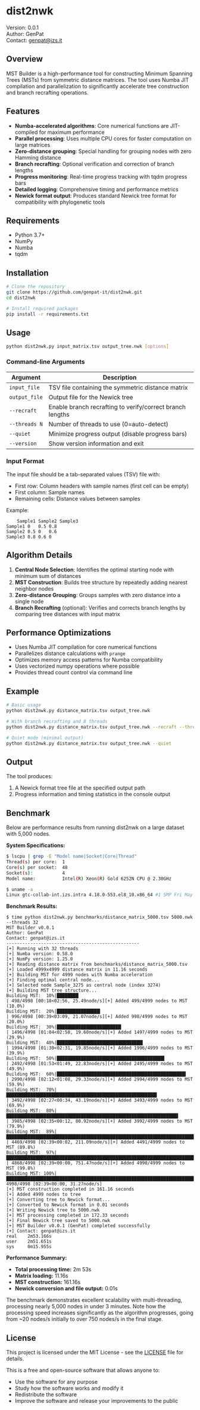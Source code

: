 # dist2nwk

Version: 0.0.1  
Author: GenPat  
Contact: genpat@izs.it

## Overview

MST Builder is a high-performance tool for constructing Minimum Spanning Trees (MSTs) from symmetric distance matrices. The tool uses Numba JIT compilation and parallelization to significantly accelerate tree construction and branch recrafting operations.

## Features

- **Numba-accelerated algorithms**: Core numerical functions are JIT-compiled for maximum performance
- **Parallel processing**: Uses multiple CPU cores for faster computation on large matrices
- **Zero-distance grouping**: Special handling for grouping nodes with zero Hamming distance
- **Branch recrafting**: Optional verification and correction of branch lengths
- **Progress monitoring**: Real-time progress tracking with tqdm progress bars
- **Detailed logging**: Comprehensive timing and performance metrics
- **Newick format output**: Produces standard Newick tree format for compatibility with phylogenetic tools

## Requirements

- Python 3.7+
- NumPy
- Numba
- tqdm

## Installation

```bash
# Clone the repository
git clone https://github.com/genpat-it/dist2nwk.git
cd dist2nwk

# Install required packages
pip install -r requirements.txt
```

## Usage

```bash
python dist2nwk.py input_matrix.tsv output_tree.nwk [options]
```

### Command-line Arguments

| Argument | Description |
|----------|-------------|
| `input_file` | TSV file containing the symmetric distance matrix |
| `output_file` | Output file for the Newick tree |
| `--recraft` | Enable branch recrafting to verify/correct branch lengths |
| `--threads N` | Number of threads to use (0=auto-detect) |
| `--quiet` | Minimize progress output (disable progress bars) |
| `--version` | Show version information and exit |

### Input Format

The input file should be a tab-separated values (TSV) file with:
- First row: Column headers with sample names (first cell can be empty)
- First column: Sample names
- Remaining cells: Distance values between samples

Example:
```
	Sample1	Sample2	Sample3
Sample1	0	0.5	0.8
Sample2	0.5	0	0.6
Sample3	0.8	0.6	0
```

## Algorithm Details

1. **Central Node Selection**: Identifies the optimal starting node with minimum sum of distances
2. **MST Construction**: Builds tree structure by repeatedly adding nearest neighbor nodes
3. **Zero-distance Grouping**: Groups samples with zero distance into a single node
4. **Branch Recrafting** (optional): Verifies and corrects branch lengths by comparing tree distances with input matrix

## Performance Optimizations

- Uses Numba JIT compilation for core numerical functions
- Parallelizes distance calculations with `prange`
- Optimizes memory access patterns for Numba compatibility
- Uses vectorized numpy operations where possible
- Provides thread count control via command line

## Example

```bash
# Basic usage
python dist2nwk.py distance_matrix.tsv output_tree.nwk

# With branch recrafting and 8 threads
python dist2nwk.py distance_matrix.tsv output_tree.nwk --recraft --threads 8

# Quiet mode (minimal output)
python dist2nwk.py distance_matrix.tsv output_tree.nwk --quiet
```

## Output

The tool produces:
1. A Newick format tree file at the specified output path
2. Progress information and timing statistics in the console output

## Benchmark

Below are performance results from running dist2nwk on a large dataset with 5,000 nodes.

**System Specifications:**
```bash
$ lscpu | grep -E "Model name|Socket|Core|Thread"
Thread(s) per core:  1
Core(s) per socket:  48
Socket(s):           4
Model name:          Intel(R) Xeon(R) Gold 6252N CPU @ 2.30GHz

$ uname -a
Linux gtc-collab-int.izs.intra 4.18.0-553.el8_10.x86_64 #1 SMP Fri May 24 08:32:12 EDT 2024 x86_64 x86_64 x86_64 GNU/Linux
```

**Benchmark Results:**
```
$ time python dist2nwk.py benchmarks/distance_matrix_5000.tsv 5000.nwk --threads 32
MST Builder v0.0.1
Author: GenPat
Contact: genpat@izs.it
--------------------------------------------------
[+] Running with 32 threads
[+] Numba version: 0.58.0
[+] NumPy version: 1.25.0
[+] Reading distance matrix from benchmarks/distance_matrix_5000.tsv
[+] Loaded 4999x4999 distance matrix in 11.16 seconds
[+] Building MST for 4999 nodes with Numba acceleration
[+] Finding optimal central node...
[+] Selected node Sample_3275 as central node (index 3274)
[+] Building MST tree structure...
Building MST:  10%|████████▏                                                                         | 498/4998 [00:18<02:56, 25.49node/s][+] Added 499/4999 nodes to MST (10.0%)
Building MST:  20%|████████████████▎                                                                 | 996/4998 [00:39<03:09, 21.07node/s][+] Added 998/4999 nodes to MST (20.0%)
Building MST:  30%|████████████████████████▏                                                        | 1496/4998 [01:04<02:58, 19.60node/s][+] Added 1497/4999 nodes to MST (29.9%)
Building MST:  40%|████████████████████████████████▎                                                | 1994/4998 [01:30<02:31, 19.85node/s][+] Added 1996/4999 nodes to MST (39.9%)
Building MST:  50%|████████████████████████████████████████▍                                        | 2492/4998 [01:53<01:49, 22.83node/s][+] Added 2495/4999 nodes to MST (49.9%)
Building MST:  60%|████████████████████████████████████████████████▍                                | 2990/4998 [02:12<01:08, 29.33node/s][+] Added 2994/4999 nodes to MST (59.9%)
Building MST:  70%|████████████████████████████████████████████████████████▌                        | 3492/4998 [02:27<00:34, 43.19node/s][+] Added 3493/4999 nodes to MST (69.9%)
Building MST:  80%|████████████████████████████████████████████████████████████████▌                | 3985/4998 [02:35<00:12, 80.92node/s][+] Added 3992/4999 nodes to MST (79.9%)
Building MST:  89%|███████████████████████████████████████████████████████████████████████▌        | 4469/4998 [02:39<00:02, 211.09node/s][+] Added 4491/4999 nodes to MST (89.8%)
Building MST:  97%|█████████████████████████████████████████████████████████████████████████████▉  | 4868/4998 [02:39<00:00, 751.47node/s][+] Added 4990/4999 nodes to MST (99.8%)
Building MST: 100%|█████████████████████████████████████████████████████████████████████████████████| 4998/4998 [02:39<00:00, 31.27node/s]
[+] MST construction completed in 161.16 seconds
[+] Added 4999 nodes to tree
[+] Converting tree to Newick format...
[+] Converted to Newick format in 0.01 seconds
[+] Writing Newick tree to 5000.nwk
[+] MST processing completed in 172.33 seconds
[+] Final Newick tree saved to 5000.nwk
[+] MST Builder v0.0.1 (GenPat) completed successfully
[+] Contact: genpat@izs.it
real    2m53.166s
user    2m51.651s
sys     0m15.955s
```

**Performance Summary:**
- **Total processing time:** 2m 53s 
- **Matrix loading:** 11.16s
- **MST construction:** 161.16s 
- **Newick conversion and file output:** 0.01s

The benchmark demonstrates excellent scalability with multi-threading, processing nearly 5,000 nodes in under 3 minutes. Note how the processing speed increases significantly as the algorithm progresses, going from ~20 nodes/s initially to over 750 nodes/s in the final stage.

## License

This project is licensed under the MIT License - see the [LICENSE](LICENSE) file for details.

This is a free and open-source software that allows anyone to:
- Use the software for any purpose
- Study how the software works and modify it
- Redistribute the software
- Improve the software and release your improvements to the public